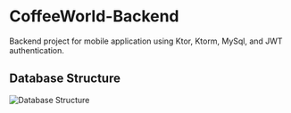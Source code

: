 # CoffeeWorld-Backend
Backend project for mobile application using Ktor, Ktorm, MySql, and JWT authentication.

## Database Structure
![Database Structure](https://github.com/mrduongtien/TodoList-Ktor/assets/105474421/793e3bf9-c305-486f-9efe-7d0bd73c3d74)
